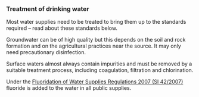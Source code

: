 ###  Treatment of drinking water

Most water supplies need to be treated to bring them up to the standards
required – read about these standards below.

Groundwater can be of high quality but this depends on the soil and rock
formation and on the agricultural practices near the source. It may only need
precautionary disinfection.

Surface waters almost always contain impurities and must be removed by a
suitable treatment process, including coagulation, filtration and
chlorination.

Under the [ Fluoridation of Water Supplies Regulations 2007 (SI 42/2007)
](http://www.irishstatutebook.ie/2007/en/si/0042.html) fluoride is added to
the water in all public supplies.
